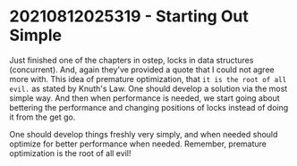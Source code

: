# 20210812025319 - Starting Out Simple

Just finished one of the chapters in ostep, locks in data structures (concurrent). And, again they've provided a quote that I could not agree more with. This
idea of premature optimization, that `it is the root of all evil.` as stated by Knuth's Law. One should develop a solution via the most simple way. And then
when performance is needed, we start going about bettering the performance and changing positions of locks instead of doing it from the get go.

One should develop things freshly very simply, and when needed should optimize for better performance when needed. Remember, premature optimization is the root
of all evil!
